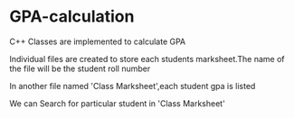 # GPA-calculation
<p>C++  Classes are implemented to calculate GPA <p>
<p>Individual files are created to store each students marksheet.The name of the file will be the student roll number<p>
<p>In another file named 'Class Marksheet',each student gpa is listed <p>
<p>We can Search for particular student in 'Class Marksheet' <p>
